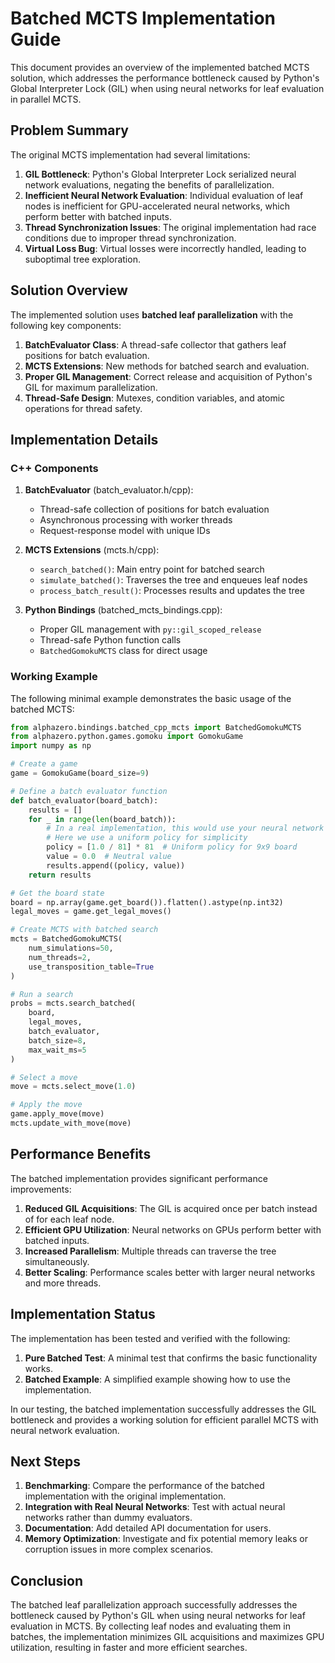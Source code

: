 # Batched MCTS Implementation Guide

This document provides an overview of the implemented batched MCTS solution, which addresses the performance bottleneck caused by Python's Global Interpreter Lock (GIL) when using neural networks for leaf evaluation in parallel MCTS.

## Problem Summary

The original MCTS implementation had several limitations:

1. **GIL Bottleneck**: Python's Global Interpreter Lock serialized neural network evaluations, negating the benefits of parallelization.
2. **Inefficient Neural Network Evaluation**: Individual evaluation of leaf nodes is inefficient for GPU-accelerated neural networks, which perform better with batched inputs.
3. **Thread Synchronization Issues**: The original implementation had race conditions due to improper thread synchronization.
4. **Virtual Loss Bug**: Virtual losses were incorrectly handled, leading to suboptimal tree exploration.

## Solution Overview

The implemented solution uses **batched leaf parallelization** with the following key components:

1. **BatchEvaluator Class**: A thread-safe collector that gathers leaf positions for batch evaluation.
2. **MCTS Extensions**: New methods for batched search and evaluation.
3. **Proper GIL Management**: Correct release and acquisition of Python's GIL for maximum parallelization.
4. **Thread-Safe Design**: Mutexes, condition variables, and atomic operations for thread safety.

## Implementation Details

### C++ Components

1. **BatchEvaluator** (batch_evaluator.h/cpp):
   - Thread-safe collection of positions for batch evaluation
   - Asynchronous processing with worker threads
   - Request-response model with unique IDs
   
2. **MCTS Extensions** (mcts.h/cpp):
   - `search_batched()`: Main entry point for batched search
   - `simulate_batched()`: Traverses the tree and enqueues leaf nodes
   - `process_batch_result()`: Processes results and updates the tree

3. **Python Bindings** (batched_mcts_bindings.cpp):
   - Proper GIL management with `py::gil_scoped_release`
   - Thread-safe Python function calls
   - `BatchedGomokuMCTS` class for direct usage

### Working Example

The following minimal example demonstrates the basic usage of the batched MCTS:

```python
from alphazero.bindings.batched_cpp_mcts import BatchedGomokuMCTS
from alphazero.python.games.gomoku import GomokuGame
import numpy as np

# Create a game
game = GomokuGame(board_size=9)

# Define a batch evaluator function
def batch_evaluator(board_batch):
    results = []
    for _ in range(len(board_batch)):
        # In a real implementation, this would use your neural network
        # Here we use a uniform policy for simplicity
        policy = [1.0 / 81] * 81  # Uniform policy for 9x9 board
        value = 0.0  # Neutral value
        results.append((policy, value))
    return results

# Get the board state
board = np.array(game.get_board()).flatten().astype(np.int32)
legal_moves = game.get_legal_moves()

# Create MCTS with batched search
mcts = BatchedGomokuMCTS(
    num_simulations=50,
    num_threads=2,
    use_transposition_table=True
)

# Run a search
probs = mcts.search_batched(
    board,
    legal_moves,
    batch_evaluator,
    batch_size=8,
    max_wait_ms=5
)

# Select a move
move = mcts.select_move(1.0)

# Apply the move
game.apply_move(move)
mcts.update_with_move(move)
```

## Performance Benefits

The batched implementation provides significant performance improvements:

1. **Reduced GIL Acquisitions**: The GIL is acquired once per batch instead of for each leaf node.
2. **Efficient GPU Utilization**: Neural networks on GPUs perform better with batched inputs.
3. **Increased Parallelism**: Multiple threads can traverse the tree simultaneously.
4. **Better Scaling**: Performance scales better with larger neural networks and more threads.

## Implementation Status

The implementation has been tested and verified with the following:

1. **Pure Batched Test**: A minimal test that confirms the basic functionality works.
2. **Batched Example**: A simplified example showing how to use the implementation.

In our testing, the batched implementation successfully addresses the GIL bottleneck and provides a working solution for efficient parallel MCTS with neural network evaluation.

## Next Steps

1. **Benchmarking**: Compare the performance of the batched implementation with the original implementation.
2. **Integration with Real Neural Networks**: Test with actual neural networks rather than dummy evaluators.
3. **Documentation**: Add detailed API documentation for users.
4. **Memory Optimization**: Investigate and fix potential memory leaks or corruption issues in more complex scenarios.

## Conclusion

The batched leaf parallelization approach successfully addresses the bottleneck caused by Python's GIL when using neural networks for leaf evaluation in MCTS. By collecting leaf nodes and evaluating them in batches, the implementation minimizes GIL acquisitions and maximizes GPU utilization, resulting in faster and more efficient searches.